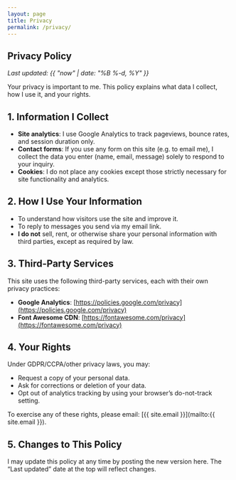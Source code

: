 ```yaml
---
layout: page
title: Privacy
permalink: /privacy/
---
```


<section class="content-box">

# Privacy Policy

_Last updated: {{ "now" | date: "%B %-d, %Y" }}_

Your privacy is important to me. This policy explains what data I collect, how I use it, and your rights.

## 1. Information I Collect

- **Site analytics**: I use Google Analytics to track pageviews, bounce rates, and session duration only.  
- **Contact forms**: If you use any form on this site (e.g. to email me), I collect the data you enter (name, email, message) solely to respond to your inquiry.  
- **Cookies**: I do not place any cookies except those strictly necessary for site functionality and analytics.

## 2. How I Use Your Information

- To understand how visitors use the site and improve it.  
- To reply to messages you send via my email link.  
- **I do not** sell, rent, or otherwise share your personal information with third parties, except as required by law.

## 3. Third-Party Services

This site uses the following third-party services, each with their own privacy practices:

- **Google Analytics**: [https://policies.google.com/privacy](https://policies.google.com/privacy)  
- **Font Awesome CDN**: [https://fontawesome.com/privacy](https://fontawesome.com/privacy)  

## 4. Your Rights

Under GDPR/CCPA/other privacy laws, you may:

- Request a copy of your personal data.  
- Ask for corrections or deletion of your data.  
- Opt out of analytics tracking by using your browser’s do-not-track setting.

To exercise any of these rights, please email: [{{ site.email }}](mailto:{{ site.email }}).

## 5. Changes to This Policy

I may update this policy at any time by posting the new version here. The “Last updated” date at the top will reflect changes.

</section>